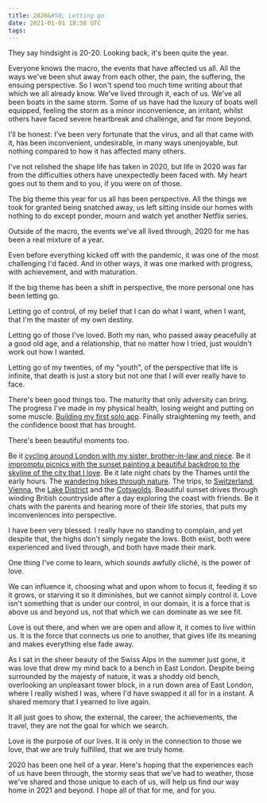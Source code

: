 ```yaml
---
title: 2020&#58; Letting go
date: 2021-01-01 18:58 UTC
tags:
---
```


They say hindsight is 20-20. Looking back, it's been quite the year.

Everyone knows the macro, the events that have affected us all. All the ways we've been shut away from each other, the pain, the suffering, the ensuing perspective. So I won't spend too much time writing about that which we all already know. We've lived through it, each of us. We've all been boats in the same storm. Some of us have had the luxury of boats well equipped, feeling the storm as a minor inconvenience, an irritant, whilst others have faced severe heartbreak and challenge, and far more beyond.

I'll be honest: I've been very fortunate that the virus, and all that came with it, has been inconvenient, undesirable, in many ways unenjoyable, but nothing compared to how it has affected many others.

I've not relished the shape life has taken in 2020, but life in 2020 was far from the difficulties others have unexpectedly been faced with. My heart goes out to them and to you, if you were on of those.

The big theme this year for us all has been perspective. All the things we took for granted being snatched away, us left sitting inside our homes with nothing to do except ponder, mourn and watch yet another Netflix series.

Outside of the macro, the events we've all lived through, 2020 for me has been a real mixture of a year.

Even before everything kicked off with the pandemic, it was one of the most challenging I'd faced. And in other ways, it was one marked with progress, with achievement, and with maturation.

If the big theme has been a shift in perspective, the more personal one has been letting go.

Letting go of control, of my belief that I can do what I want, when I want, that I'm the master of my own destiny.

Letting go of those I've loved. Both my nan, who passed away peacefully at a good old age, and a relationship, that no matter how I tried, just wouldn't work out how I wanted.

Letting go of my twenties, of my "youth", of the perspective that life is infinite, that death is just a story but not one that I will ever really have to face.

There's been good things too. The maturity that only adversity can bring. The progress I've made in my physical health, losing weight and putting on some muscle. [Building my first solo app](https://yaha.fyi/). Finally straightening my teeth, and the confidence boost that has brought.

There's been beautiful moments too.

Be it [cycling around London with my sister, brother-in-law and niece](https://www.instagram.com/p/CEhtOnWHiYI/). Be it [impromptu picnics with the sunset painting a beautiful backdrop to the skyline of the city that I love](https://www.instagram.com/p/CDBSxP6nRZj/). Be it late night chats by the Thames until the early hours. The [wandering hikes through nature](https://www.instagram.com/p/B9wiWhfnAhw/). The trips, to [Switzerland](https://www.instagram.com/p/CDHi4SeHQ3t/), [Vienna](https://www.instagram.com/p/B9YtUU9HEjC/), the [Lake District](https://www.instagram.com/p/B9rh_YYHVco/) and the [Cotswolds](https://www.instagram.com/p/CFzMretHDmr/). Beautiful sunset drives through winding British countryside after a day exploring the coast with friends. Be it chats with the parents and hearing more of their life stories, that puts my inconveniences into perspective.

I have been very blessed. I really have no standing to complain, and yet despite that, the highs don't simply negate the lows. Both exist, both were experienced and lived through, and both have made their mark.

One thing I've come to learn, which sounds awfully cliché, is the power of love.

We can influence it, choosing what and upon whom to focus it, feeding it so it grows, or starving it so it diminishes, but we cannot simply control it. Love isn't something that is under our control, in our domain, it is a force that is above us and beyond us, not that which we can dominate as we see fit.

Love is out there, and when we are open and allow it, it comes to live within us. It is the force that connects us one to another, that gives life its meaning and makes everything else fade away.

As I sat in the sheer beauty of the Swiss Alps in the summer just gone, it was love that drew my mind back to a bench in East London. Despite being surrounded by the majesty of nature, it was a shoddy old bench, overlooking an unpleasant tower block, in a run down area of East London, where I really wished I was, where I'd have swapped it all for in a instant. A shared memory that I yearned to live again.

It all just goes to show, the external, the career, the achievements, the travel, they are not the goal for which we search.

Love is the purpose of our lives. It is only in the connection to those we love, that we are truly fulfilled, that we are truly home.

2020 has been one hell of a year. Here's hoping that the experiences each of us have been through, the stormy seas that we've had to weather, those we've shared and those unique to each of us, will help us find our way home in 2021 and beyond. I hope all of that for me, and for you.
